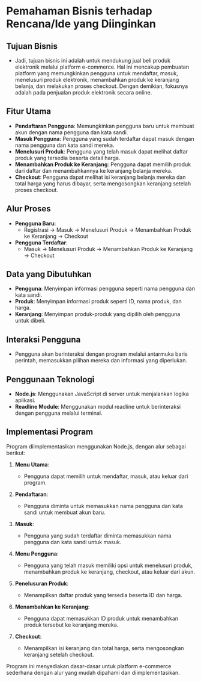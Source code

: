 # Pemahaman Bisnis terhadap Rencana/Ide yang Diinginkan

## Tujuan Bisnis
- Jadi, tujuan bisnis ini adalah untuk mendukung jual beli produk elektronik melalui platform e-commerce. Hal ini mencakup pembuatan platform yang memungkinkan pengguna untuk mendaftar, masuk, menelusuri produk elektronik, menambahkan produk ke keranjang belanja, dan melakukan proses checkout. Dengan demikian, fokusnya adalah pada penjualan produk elektronik secara online.

## Fitur Utama
- **Pendaftaran Pengguna**: Memungkinkan pengguna baru untuk membuat akun dengan nama pengguna dan kata sandi.
- **Masuk Pengguna**: Pengguna yang sudah terdaftar dapat masuk dengan nama pengguna dan kata sandi mereka.
- **Menelusuri Produk**: Pengguna yang telah masuk dapat melihat daftar produk yang tersedia beserta detail harga.
- **Menambahkan Produk ke Keranjang**: Pengguna dapat memilih produk dari daftar dan menambahkannya ke keranjang belanja mereka.
- **Checkout**: Pengguna dapat melihat isi keranjang belanja mereka dan total harga yang harus dibayar, serta mengosongkan keranjang setelah proses checkout.

## Alur Proses
- **Pengguna Baru**:
  - Registrasi -> Masuk -> Menelusuri Produk -> Menambahkan Produk ke Keranjang -> Checkout
- **Pengguna Terdaftar**:
  - Masuk -> Menelusuri Produk -> Menambahkan Produk ke Keranjang -> Checkout

## Data yang Dibutuhkan
- **Pengguna**: Menyimpan informasi pengguna seperti nama pengguna dan kata sandi.
- **Produk**: Menyimpan informasi produk seperti ID, nama produk, dan harga.
- **Keranjang**: Menyimpan produk-produk yang dipilih oleh pengguna untuk dibeli.

## Interaksi Pengguna
- Pengguna akan berinteraksi dengan program melalui antarmuka baris perintah, memasukkan pilihan mereka dan informasi yang diperlukan.

## Penggunaan Teknologi
- **Node.js**: Menggunakan JavaScript di server untuk menjalankan logika aplikasi.
- **Readline Module**: Menggunakan modul readline untuk berinteraksi dengan pengguna melalui terminal.

## Implementasi Program

Program diimplementasikan menggunakan Node.js, dengan alur sebagai berikut:

1. **Menu Utama**:
   - Pengguna dapat memilih untuk mendaftar, masuk, atau keluar dari program.

2. **Pendaftaran**:
   - Pengguna diminta untuk memasukkan nama pengguna dan kata sandi untuk membuat akun baru.

3. **Masuk**:
   - Pengguna yang sudah terdaftar diminta memasukkan nama pengguna dan kata sandi untuk masuk.

4. **Menu Pengguna**:
   - Pengguna yang telah masuk memiliki opsi untuk menelusuri produk, menambahkan produk ke keranjang, checkout, atau keluar dari akun.

5. **Penelusuran Produk**:
   - Menampilkan daftar produk yang tersedia beserta ID dan harga.

6. **Menambahkan ke Keranjang**:
   - Pengguna dapat memasukkan ID produk untuk menambahkan produk tersebut ke keranjang mereka.

7. **Checkout**:
   - Menampilkan isi keranjang dan total harga, serta mengosongkan keranjang setelah checkout.

Program ini menyediakan dasar-dasar untuk platform e-commerce sederhana dengan alur yang mudah dipahami dan diimplementasikan.